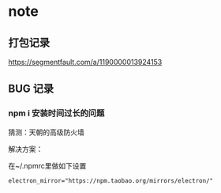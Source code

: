 # note

## 打包记录

https://segmentfault.com/a/1190000013924153

## BUG 记录

### npm i 安装时间过长的问题

猜测：天朝的高级防火墙

解决方案：

在~/.npmrc里做如下设置

```shell
electron_mirror="https://npm.taobao.org/mirrors/electron/"
```
